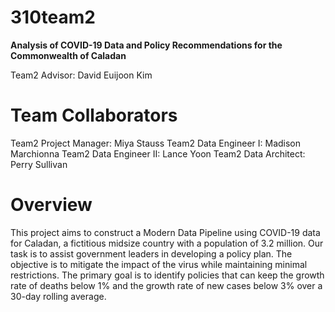 # 310team2
**Analysis of COVID-19 Data and Policy Recommendations for the Commonwealth of Caladan**

Team2 Advisor: David Euijoon Kim
# Team Collaborators
Team2 Project Manager: Miya Stauss
Team2 Data Engineer I: Madison Marchionna
Team2 Data Engineer II: Lance Yoon
Team2 Data Architect: Perry Sullivan 

# Overview
This project aims to construct a Modern Data Pipeline using COVID-19 data for Caladan, a fictitious midsize country with a population of 3.2 million. Our task is to assist government leaders in developing a policy plan. The objective is to mitigate the impact of the virus while maintaining minimal restrictions. The primary goal is to identify policies that can keep the growth rate of deaths below 1% and the growth rate of new cases below 3% over a 30-day rolling average.
